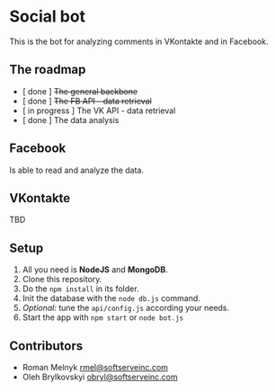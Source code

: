 # Social bot
This is the bot for analyzing comments in VKontakte and in Facebook.

## The roadmap
* [ done ] ~~The general backbone~~
* [ done ] ~~The FB API - data retrieval~~
* [ in progress ] The VK API - data retrieval
* [ done ] The data analysis

## Facebook
Is able to read and analyze the data.

## VKontakte
TBD

## Setup
1. All you need is **NodeJS** and **MongoDB**.
2. Clone this repository.
3. Do the `npm install` in its folder.
4. Init the database with the `node db.js` command.
5. _Optional:_ tune the `api/config.js` according your needs.
6. Start the app with `npm start` or `node bot.js`

## Contributors
* Roman Melnyk <rmel@softserveinc.com>
* Oleh Brylkovskyi <obryl@softserveinc.com>
